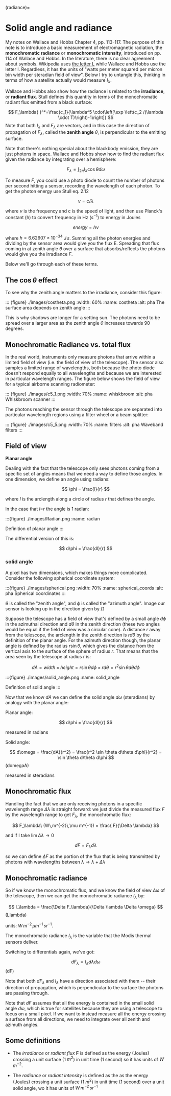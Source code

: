 (radiance)=

# Solid angle and radiance

My notes on Wallace and Hobbs Chapter 4, pp. 113-117.  The purpose of this note is to introduce a basic measurement of electromagnetic radiation, the **monochromatic radiance** or **monochromatic intensity**, introduced on pp. 114 of Wallace and Hobbs.   In the literature, there is no clear agreement about symbols.  Wikipedia uses [the letter L](https://en.wikipedia.org/wiki/Radiance) while Wallace and Hobbs use the letter I.   Regardless, it has the units of "watts per meter squared per micron bin width per steradian field of view".  Below I try to untangle this, thinking in terms of how a satellite actually would measure $I_\lambda$.

Wallace and Hobbs also show how the radiance is related to the **irradiance**, or **radiant flux**.   Stull defines this quantity in terms of the monochromatic radiant flux emitted from a black surface:

$$
F_\lambda{ }^*=\frac{c_1}{\lambda^5 \cdot\left[\exp \left(c_2 /(\lambda \cdot T)\right)-1\right]}
$$
Note that both $I_\lambda$ and $F_\lambda$ are vectors, and in this case the direction of propagation of $F_\lambda$, called the **zenith angle** $\theta$, is perpendicular to the emitting surface.

Note that there's nothing special about the blackbody emission, they are just photons in space.   Wallace and Hobbs show how to find the radiant flux given the radiance by integrating over a hemisphere:

$$
F_\lambda=\int_{2 \pi} I_\lambda \cos \theta d \omega
$$

To measure $F$, you could use a photo diode to count the number of
photons per second hitting a sensor, recording the wavelength of each
photon. To get the photon energy use Stull eq. 2.12

$$
\nu = c/\lambda
$$

where $\nu$ is the frequency and c is the speed of light, and then use
Planck's constant (h) to convert frequency in Hz ($s^{-1}$) to
energy in Joules

$$
energy = h \nu
$$

where $h=6.62607 \times 10^{-34}$ $J\,s$. Summing all
the photon energies and dividing by the sensor area would give you the
flux E.  Spreading that flux coming in at zenith angle $\theta$ over a surface that absorbs/reflects the photons would give you the irradiance  $F$.

Below we'll go through each of these terms.

## The $\cos \theta$ effect

To see why the zenith angle matters to the irradiance, consider this figure:

::: {figure} ./images/costheta.png
:width: 60%
:name: costheta
:alt: pha
The surface area depends on zenith angle
:::

This is why shadows are longer for a setting sun.  The photons need to be spread over a larger area as the zenith angle $\theta$ increases towards 90 degrees.

## Monochromatic Radiance vs. total flux


In the real world, instruments only measure photons that arrive within a limited
field of view (i.e. the field of view of the telescope). The sensor also samples a limited
range of wavelengths, both because the photo diode doesn't respond
equally to all wavelengths and because we are interested in particular
wavelength ranges.  The figure below shows the field of view for a typical
airborne scanning radiometer:

::: {figure} ./images/c5_1.png
:width: 70%
:name: whiskbroom
:alt: pha
Whiskbroom scanner
:::


The photons reaching the sensor through the telescope are separated into
particular wavelength regions using a filter wheel or a beam splitter:


::: {figure} ./images/c5_5.png
:width: 70%
:name: filters
:alt: pha
Waveband filters
:::

## Field of view

**Planar angle**

Dealing with the fact that the telescope only sees photons coming from a
specific set of angles means that we need a way to define those angles.
In one dimension, we define an angle using radians:

$$
\phi = \frac{l}{r}
$$

where $l$ is the arclength along a circle of radius $r$ that
defines the angle.

In the case that $l$=$r$ the angle is 1 radian:

:::{figure} ./images/Radian.png
:name: radian

Definition of planar angle
:::

The differential version of this is:

$$
d\phi = \frac{dl}{r}
$$

### solid angle

A pixel has two dimensions, which makes things more complicated.
Consider the following spherical coordinate system:

:::{figure} ./images/spherical.png
:width: 70%
:name: spherical_coords
:alt: pha
Spherical coordinates
:::

$\theta$ is called the "zenith angle", and $\phi$ is called
the "azimuth angle". Image our sensor is looking up in the direction
given by $\Omega$

Suppose the telescope has a field of view that's defined by a small
angle $d\phi$ in the azimuthal direction and $d\theta$ in
the zenith direction (these two angles would be equal if the field of
view was a circular cone). A distance $r$ away from the telescope,
the arclength in the zenith direction is $r d\theta$ by the
definition of the planar angle. For the azimuth direction though, the
planar angle is defined by the radius $r \sin \theta$, which gives
the distance from the vertical axis to the surface of the sphere of
radius $r$. That means that the area seen by the telescope at
radius r is:

$$
dA = width \times height = r \sin \theta d\phi \times r d\theta = r^2  \sin \theta d\theta d \phi
$$

:::{figure} ./images/solid_angle.png 
:name: solid_angle

Definition of solid angle
:::

Now that we know $dA$ we can define the solid angle
$d\omega$ (steradians) by analogy with the planar angle:

Planar angle:

$$
d\phi = \frac{dl}{r}
$$

measured in radians

Solid angle:

$$
d\omega = \frac{dA}{r^2} = \frac{r^2 \sin \theta d\theta  d\phi}{r^2} = \sin \theta d\theta  d\phi
$$ (domegaA)

measured in steradians


## Monochromatic flux

Handling the fact that we are only receiving photons in a specific
wavelength range $\Delta \lambda$ is straight forward: we just
divide the measured flux $F$ by the wavelength range to get
$F_\lambda$, the monochromatic flux:

$$
F_\lambda\ (W\,m^{-2}\,\mu m^{-1}) = \frac{ F}{\Delta \lambda}
$$

and if I take $\lim{\Delta \lambda \to 0}$

$$
dF = F_\lambda d \lambda
$$

so we can define $\Delta F$ as the portion of the flux that
is being transmitted by photons with wavelengths between
$\lambda \to \lambda + \Delta \lambda$


## Monochromatic radiance

So if we know the monochromatic flux, and we know the
field of view $\Delta \omega$ of the telescope, then we can get
the monochromatic radiance $I_\lambda$ by:

$$
I_\lambda = \frac{\Delta F_\lambda}{\Delta \lambda \Delta \omega}
$$ (Llambda)

units: $W\,m^{-2}\,\mu m^{-1}\,sr^{-1}$.

The monochromatic radiance $I_\lambda$ is the variable that the
Modis thermal sensors deliver.

Switching to differentials again, we've got:

$$
dF_\lambda = I_\lambda d\lambda d\omega
$$ (dF)

Note that both $dF_\lambda$ and $I_\lambda$ have a direction
associated with them -- their direction of propagation, which is
perpendicular to the surface the photons are passing through.

Note that $dF$ assumes that all the energy is contained in the small solid
angle $d \omega$, which is true for satellites because they are using
a telescope to focus on a small pixel.  If we want to instead measure all the energy
crossing a surface from all directions, we need to integrate over all zenith and azimuth angles.

## Some definitions

* The *irradiance* or *radiant flux* **F** is defined as the energy
(Joules) crossing a unit surface (1 $m^2$) in unit time (1 second)
so it has units of $W\,m^{-2}$.

* The *radiance* or *radiant intensity* is defined as the as the energy
(Joules) crossing a unit surface (1 $m^2$) in unit time (1 second) over
a unit solid angle, wo it has units of $W\,m^{-2}\,sr^{-1}$
